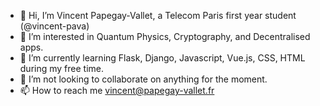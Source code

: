 - 👋 Hi, I’m Vincent Papegay-Vallet, a Telecom Paris first year student (@vincent-pava) 
- 👀 I’m interested in Quantum Physics, Cryptography, and Decentralised apps. 
- 🌱 I’m currently learning Flask, Django, Javascript, Vue.js, CSS, HTML during my free time. 
- 💞️ I’m not looking to collaborate on anything for the moment.
- 📫 How to reach me vincent@papegay-vallet.fr

<!---
vincent-pava/vincent-pava is a ✨ special ✨ repository because its `README.md` (this file) appears on your GitHub profile.
You can click the Preview link to take a look at your changes.
--->
